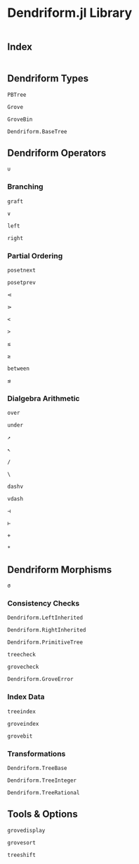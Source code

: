 # Dendriform.jl Library

```@contents
```

## Index

```@index
```

## Dendriform Types

```@docs
PBTree
```

```@docs
Grove
```

```@docs
GroveBin
```

```@docs
Dendriform.BaseTree
```

## Dendriform Operators

```@docs
∪
```

### Branching

```@docs
graft
```

```@docs
∨
```

```@docs
left
```

```@docs
right
```

### Partial Ordering

```@docs
posetnext
```

```@docs
posetprev
```

```@docs
⋖
```

```@docs
⋗
```

```@docs
<
```

```@docs
>
```

```@docs
≤
```

```@docs
≥
```

```@docs
between
```

```@docs
⊴
```



### Dialgebra Arithmetic

```@docs
over
```

```@docs
under
```

```@docs
↗
```

```@docs
↖
```

```@docs
/
```

```@docs
\
```

```@docs
dashv
```

```@docs
vdash
```

```@docs
⊣
```

```@docs
⊢
```

```@docs
+
```

```@docs
*
```

## Dendriform Morphisms

```@docs
σ
```

### Consistency Checks

```@docs
Dendriform.LeftInherited
```

```@docs
Dendriform.RightInherited
```

```@docs
Dendriform.PrimitiveTree
```

```@docs
treecheck
```

```@docs
grovecheck
```

```@docs
Dendriform.GroveError
```

### Index Data

```@docs
treeindex
```

```@docs
groveindex
```

```@docs
grovebit
```

### Transformations

```@docs
Dendriform.TreeBase
```

```@docs
Dendriform.TreeInteger
```

```@docs
Dendriform.TreeRational
```

## Tools & Options

```@docs
grovedisplay
```

```@docs
grovesort
```

```@docs
treeshift
```
